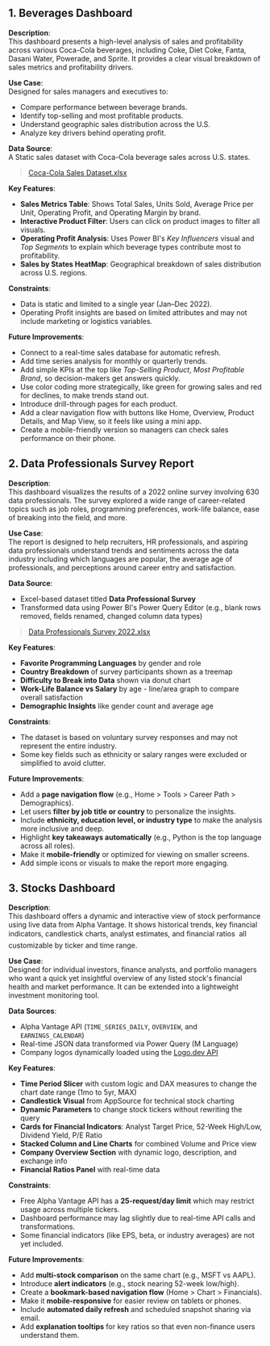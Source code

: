 ## 1. Beverages Dashboard

**Description**:  
This dashboard presents a high-level analysis of sales and profitability across various Coca-Cola beverages, including Coke, Diet Coke, Fanta, Dasani Water, Powerade, and Sprite. It provides a clear visual breakdown of sales metrics and profitability drivers.

**Use Case**:  
Designed for sales managers and executives to:
- Compare performance between beverage brands.
- Identify top-selling and most profitable products.
- Understand geographic sales distribution across the U.S.
- Analyze key drivers behind operating profit.

**Data Source**:  
A Static sales dataset with Coca-Cola beverage sales across U.S. states.

>[Coca-Cola Sales Dataset.xlsx](data/Coca-Cola-Sales.xlsx "Link to Coca-Cola Sales Dataset")

**Key Features**:
- **Sales Metrics Table**: Shows Total Sales, Units Sold, Average Price per Unit, Operating Profit, and Operating Margin by brand.
- **Interactive Product Filter**: Users can click on product images to filter all visuals.
- **Operating Profit Analysis**: Uses Power BI's *Key Influencers* visual and *Top Segments* to explain which beverage types contribute most to profitability.
- **Sales by States HeatMap**: Geographical breakdown of sales distribution across U.S. regions.

**Constraints**:
- Data is static and limited to a single year (Jan–Dec 2022).
- Operating Profit insights are based on limited attributes and may not include marketing or logistics variables.

**Future Improvements**:
- Connect to a real-time sales database for automatic refresh.
- Add time series analysis for monthly or quarterly trends.
- Add simple KPIs at the top like *Top-Selling Product*, *Most Profitable Brand*, so decision-makers get answers quickly.
- Use color coding more strategically, like green for growing sales and red for declines, to make trends stand out.
- Introduce drill-through pages for each product.
- Add a clear navigation flow with buttons like Home, Overview, Product Details, and Map View, so it feels like using a mini app.
- Create a mobile-friendly version so managers can check sales performance on their phone.

## 2. Data Professionals Survey Report

**Description**:  
This dashboard visualizes the results of a 2022 online survey involving 630 data professionals. The survey explored a wide range of career-related topics such as job roles, programming preferences, work-life balance, ease of breaking into the field, and more.

**Use Case**:  
The report is designed to help recruiters, HR professionals, and aspiring data professionals understand trends and sentiments across the data industry including which languages are popular, the average age of professionals, and perceptions around career entry and satisfaction.

**Data Source**:
- Excel-based dataset titled **Data Professional Survey**
- Transformed data using Power BI's Power Query Editor (e.g., blank rows removed, fields renamed, changed column data types)

> [Data Professionals Survey 2022.xlsx](power_bi/Data-Professionals-Survey-Dashboard/data/Data-Professionals-Survey-2022.xlsx "Link to Coca-Cola Sales Dataset")


**Key Features**:
- **Favorite Programming Languages** by gender and role
- **Country Breakdown** of survey participants shown as a treemap
- **Difficulty to Break into Data** shown via donut chart
- **Work-Life Balance vs Salary** by age - line/area graph to compare overall satisfaction
- **Demographic Insights** like gender count and average age

**Constraints**:
- The dataset is based on voluntary survey responses and may not represent the entire industry.
- Some key fields such as ethnicity or salary ranges were excluded or simplified to avoid clutter.

**Future Improvements**:
- Add a **page navigation flow** (e.g., Home > Tools > Career Path > Demographics).
- Let users **filter by job title or country** to personalize the insights.
- Include **ethnicity, education level, or industry type** to make the analysis more inclusive and deep.
- Highlight **key takeaways automatically** (e.g., Python is the top language across all roles).
- Make it **mobile-friendly** or optimized for viewing on smaller screens.
- Add simple icons or visuals to make the report more engaging.

## 3. Stocks Dashboard

**Description**:  
This dashboard offers a dynamic and interactive view of stock performance using live data from Alpha Vantage. It shows historical trends, key financial indicators, candlestick charts, analyst estimates, and financial ratios  all customizable by ticker and time range.

**Use Case**:  
Designed for individual investors, finance analysts, and portfolio managers who want a quick yet insightful overview of any listed stock's financial health and market performance. It can be extended into a lightweight investment monitoring tool.

**Data Sources**:
- Alpha Vantage API (`TIME_SERIES_DAILY`, `OVERVIEW`, and `EARNINGS_CALENDAR`)
- Real-time JSON data transformed via Power Query (M Language)
- Company logos dynamically loaded using the [Logo.dev API](https://www.logo.dev/)

**Key Features**:
-  **Time Period Slicer** with custom logic and DAX measures to change the chart date range (1mo to 5yr, MAX)
-  **Candlestick Visual** from AppSource for technical stock charting
-  **Dynamic Parameters** to change stock tickers without rewriting the query
-  **Cards for Financial Indicators**: Analyst Target Price, 52-Week High/Low, Dividend Yield, P/E Ratio
-  **Stacked Column and Line Charts** for combined Volume and Price view
-  **Company Overview Section** with dynamic logo, description, and exchange info
-  **Financial Ratios Panel** with real-time data

**Constraints**:
- Free Alpha Vantage API has a **25-request/day limit** which may restrict usage across multiple tickers.
- Dashboard performance may lag slightly due to real-time API calls and transformations.
- Some financial indicators (like EPS, beta, or industry averages) are not yet included.

**Future Improvements**:
- Add **multi-stock comparison** on the same chart (e.g., MSFT vs AAPL).
- Introduce **alert indicators** (e.g., stock nearing 52-week low/high).
- Create a **bookmark-based navigation flow** (Home > Chart > Financials).
- Make it **mobile-responsive** for easier review on tablets or phones.
- Include **automated daily refresh** and scheduled snapshot sharing via email.
- Add **explanation tooltips** for key ratios so that even non-finance users understand them.
